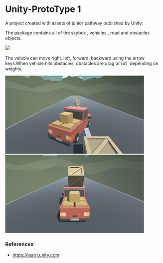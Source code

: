 # Unity-ProtoType 1


A project created with  assets of junior pathway published by Unity:

The package contains all of the skybox , vehicles , road and obstacles objects.

![](ProtoType1.gif)


The vehicle can move right, left, forward, backward using the arrow keys.When vehicle hits obstacles, obstacles are drag or roll, depending on weights.



<img src="images/Prototype1-b.png" width=445 height=250>  <img src="images/Prototype1-c.png" width=445 height=250>


 
### References

- https://learn.unity.com


